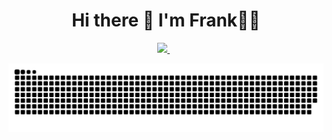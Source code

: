 <h1 align='center'>
  Hi there 👋 I'm Frank👨‍💻
</h1>

<p align='center'>
  <a href="https://www.linkedin.com/in/yifanwang5">
    <img src="https://img.shields.io/badge/LinkedIn-0077B5?style=for-the-badge&logo=linkedin&logoColor=white" />        
  </a>&nbsp;&nbsp;
</p>

<p align="center">
  <img src="https://github.com/YifanWang3744/snake-game/blob/output/github-snake.svg" alt="animated" />
</p>
